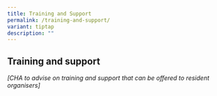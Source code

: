 ```yaml
---
title: Training and Support
permalink: /training-and-support/
variant: tiptap
description: ""
---
```

<h2>Training and support</h2>
<p><em>[CHA to advise on training and support that can be offered to resident organisers]</em>
</p>